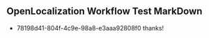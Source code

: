 ## OpenLocalization Workflow Test MarkDown
* 78198d41-804f-4c9e-98a8-e3aaa92808f0 thanks!

<!--HONumber=Aug16_HO3-->


